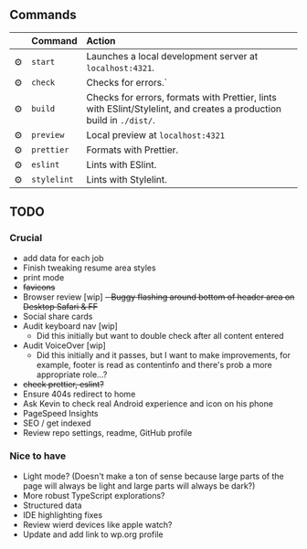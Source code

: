 ## Commands

|     | Command     | Action                                                                                                              |
| :-- | :---------- | :------------------------------------------------------------------------------------------------------------------ |
| ⚙️  | `start`     | Launches a local development server at `localhost:4321`.                                                            |
| ⚙️  | `check`     | Checks for errors.`                                                                                                 |
| ⚙️  | `build`     | Checks for errors, formats with Prettier, lints with ESlint/Stylelint, and creates a production build in `./dist/`. |
| ⚙️  | `preview`   | Local preview at `localhost:4321`                                                                                   |
| ⚙️  | `prettier`  | Formats with Prettier.                                                                                              |
| ⚙️  | `eslint`    | Lints with ESlint.                                                                                                  |
| ⚙️  | `stylelint` | Lints with Stylelint.                                                                                               |

## TODO
### Crucial
- add data for each job
- Finish tweaking resume area styles
- print mode
- ~~favicons~~
- Browser review [wip]
  ~~- Buggy flashing around bottom of header area on Desktop Safari & FF~~
- Social share cards
- Audit keyboard nav [wip]
  - Did this initially but want to double check after all content entered
- Audit VoiceOver [wip]
  - Did this initially and it passes, but I want to make improvements, for example, footer is read as contentinfo and 
    there's prob a more appropriate role...?
- ~~check prettier, eslint?~~
- Ensure 404s redirect to home
- Ask Kevin to check real Android experience and icon on his phone
- PageSpeed Insights
- SEO / get indexed
- Review repo settings, readme, GitHub profile

### Nice to have
- Light mode? (Doesn't make a ton of sense because large parts of the page will always be light and large parts will always be dark?)
- More robust TypeScript explorations?
- Structured data
- IDE highlighting fixes
- Review wierd devices like apple watch?
- Update and add link to wp.org profile
